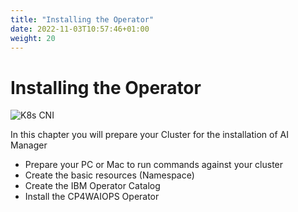 ```yaml
---
title: "Installing the Operator"
date: 2022-11-03T10:57:46+01:00
weight: 20
---
```


# Installing the Operator

![K8s CNI](/cp4waiops-training/pics/53_operators_installed_small.png)

In this chapter you will prepare your Cluster for the installation of AI Manager

* Prepare your PC or Mac to run commands against your cluster
* Create the basic resources (Namespace)
* Create the IBM Operator Catalog
* Install the CP4WAIOPS Operator
